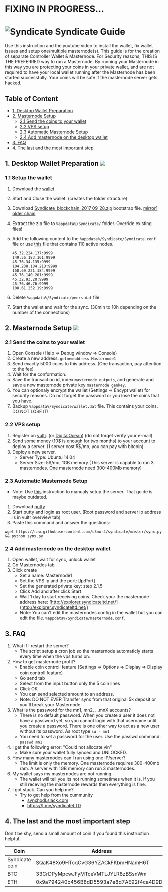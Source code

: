 # FIXING IN PROGRESS...

# ![Syndicate](https://raw.githubusercontent.com/u3mur4/syndicate/master/logo.png) Syndicate Guide

Use this instruction and the youtube video to install the wallet, fix wallet issues and setup one/multiple masternode(s).
This guide is for the creation of separate Controller Wallet & Masternode.
For Security reasons, THIS IS THE PREFERRED way to run a Masternode. By running your Masternode in this way you are protecting
your coins in your private wallet, and are not required to have your local wallet running after the Masternode has been started successfully.
Your coins will be safe if the masternode server gets hacked.

## Table of Content
* [1. Desktop Wallet Preparation](#1-desktop-wallet-preparation-)
* [2. Masternode Setup](#2-masternode-setup-)
	* [2.1 Send the coins to your wallet](#21-send-the-coins-to-your-wallet)
	* [2.2 VPS setup](#22-vps-setup)
	* [2.3 Automatic Masternode Setup](#23-automatic-masternode-setup)
	* [2.4 Add masternode on the desktop wallet](#24-add-masternode-on-the-desktop-wallet)
* [3. FAQ](#3-faq)
* [4. The last and the most important step](#4-the-last-and-the-most-important-step)

## 1. Desktop Wallet Preparation <a href="https://www.youtube.com/watch?v=CtnJlrl-kU0" target="_blank"><img src="https://i.imgur.com/SY3eO38.png"></a>

### 1.1 Setup the wallet
1. Download the [wallet](https://mega.nz/#!srpBkKyL!iUNsdLXDRiimHhkG-iNDFe8tEv5m70L1TWePHFnSkHQ)
1. Start and Close the wallet. (creates the folder structure)
1. Download [Syndicate_blockchain_2017_09_28.zip](https://transfer.sh/13BiaI/Syndicate_blockchain_2017_09_28.zip) bootstrap file. [mirror1](https://mega.nz/#!M3gjwTIY!3HQ_K6Wu98ekkoHPxURa9bjREh_SufhUFwlAnDy4fAg) [older chain](http://108.61.216.160/cryptochainer.chains/chains/Syndicate_blockchain.zip)
1. Extract the zip file to `%appdata%/Syndicate/` folder. Override existing files!
1. Add the following content to the `%appdata%/Syndicate/Syndicate.conf` file or use [this](https://pastebin.com/raw/p5r7zdaX) file that contains 110 active nodes.

    ```
    45.32.224.137:9999
    149.56.183.161:9999
    45.76.34.135:9999
    104.238.184.213:9999
    158.69.221.184:9999
    45.76.140.201:9999
    45.32.93.20:9999
    45.76.46.76:9999
    108.61.252.19:9999
    ```

1. Delete `%appdata%/Syndicate/peers.dat` file.
1. Start the wallet and wait for the sync. (30min to 10h depending on the number of the connections)
	
## 2. Masternode Setup <a href="https://www.youtube.com/watch?v=-Lt-ifQxS-w" target="_blank"><img src="https://i.imgur.com/SY3eO38.png"></a>

### 2.1 Send the coins to your wallet
1. Open Console (Help => Debug window => Console)
1. Create a new address. `getnewaddress Masternode1`
1. Send exactly 5000 coins to this address. (One transaction, pay attention to the fee)
1. Wait for the conformation.
1. Save the transaction id, index `masternode outputs`, and generate and save a new masternode private key `masternode genkey`.
1. You can optionaly encrypt the wallet (Settings => Encypt wallet) for security reasons. Do not forget the password or you lose the coins that you have.
1. Backup `%appdata%/Syndicate/wallet.dat` file. This contains your coins. DO NOT LOSE IT!

### 2.2 VPS setup
1. Register on [vultr](https://www.vultr.com/?ref=7205683). (or [DigitalOcean](https://m.do.co/c/93892c483019)) (do not forget verify your e-mail)
1. Send some money (10$ is enough for two months) to your account to deploy a server. (1 server cost 5$/mo, you can pay with bitcoin)
1. Deploy a new server.
    - Server Type: Ubuntu 14.04  
    - Server Size: 5$/mo, 1GB memory (This server is capable to run 3 masternodes. One masternode need 300-400Mb memory)

### 2.3 Automatic Masternode Setup
- Note: Use [this](https://github.com/u3mur4/syndicate/blob/master/MANUAL_SETUP.md) instruction to manualy setup the server. That guide is maybe outdated.
1. Download [putty](https://the.earth.li/~sgtatham/putty/latest/w64/putty-64bit-0.70-installer.msi)
1. Start putty and login as root user. (Root password and server ip address is in vultr overview tab)
1. Paste this command and answer the questions:
```
wget https://raw.githubusercontent.com/u3mur4/syndicate/master/synx.py && python synx.py
```

### 2.4 Add masternode on the desktop wallet

1. Open wallet, wait for sync, unlock wallet
1. Go Masternodes tab
1. Click create
	- Set a name: Masternode1
	- Set the VPS ip and the port: [Ip:Port]
	- Set the generated private key: step 2.1.5
	- Click Add and after click Start
	- Wait 1 day to start receiving coins. Check your the masternode address here: [http://explorer.syndicateltd.net/](http://explorer.syndicateltd.net/)
	- Note: You can't edit the masternodes config in the wallet but you can edit the file. `%appdata%/Syndicate/masternode.conf`.

## 3. FAQ

1. What if I restart the server?
	- The script setup a cron job so the masternode automaticly starts every time when the vps turns on.
1. How to get masternode profit?
	- Enable coin controll feature (Settings => Options => Display => Display coin controll feature)
	- Go send tab
	- Select from the input button only the 5 coin lines
	- Click OK
	- You can send selected amount to an address.
	- Note: DO NOT EVER Transfer synx from that original 5k deposit or you'll break your Masternode.
1. What is the password for the mn1, mn2, ...mnX accounts?
	- There is no default password. When you create a user it does not have a password yet, so you cannot login with that username until you create a password. There is one other way to act as a new user without its password. As root type `su - mn1`
	- You need to set a password for the user. Use the passwd command: `passwd mn1`
1. I get the following error: "Could not allocate vin"
	- Make sure your wallet fully synced and UNLOCKED.
1. How many masternodes can I run using one IP/server?
	- The limit is only the memory. One masternode requires 300-400mb ram. A server with 1GB memory can run 3 masternodes.
1. My wallet says my masternodes are not running.
	- The wallet will tell you its not running sometimes when it is. If you still receving the masternode rewards then everything is fine.
1. I got stuck. Can you help me?
	- Try to get help from the cummunity
		- [synxhodl.slack.com](https://synxhodl.slack.com)
		- [https://t.me/syndicateLTD ](https://t.me/syndicateLTD )

## 4. The last and the most important step

Don't be shy, send a small amount of coin if you found this instruction helpful.

| Coin           | Address  |
| ---------------| ---------|
| Syndicate coin | SQaK48Xo9HToqCvG36YZACkFKbmHNamH6T |
| BTC 			 | 33CrDPyMpcwJFyMTceVMTLJYLR8zBSsnWm  |
| ETH 			 | 0x9a794240b456B8dD5593a7e8d7AE92f4ca4D9D2f |

	
